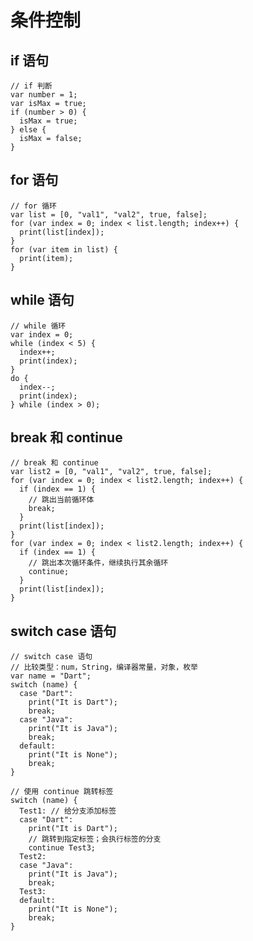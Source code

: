 # 条件控制

## if 语句

    // if 判断
    var number = 1;
    var isMax = true;
    if (number > 0) {
      isMax = true;
    } else {
      isMax = false;
    }

## for 语句

    // for 循环
    var list = [0, "val1", "val2", true, false];
    for (var index = 0; index < list.length; index++) {
      print(list[index]);
    }
    for (var item in list) {
      print(item);
    }

## while 语句

    // while 循环
    var index = 0;
    while (index < 5) {
      index++;
      print(index);
    }
    do {
      index--;
      print(index);
    } while (index > 0);

## break 和 continue

    // break 和 continue
    var list2 = [0, "val1", "val2", true, false];
    for (var index = 0; index < list2.length; index++) {
      if (index == 1) {
        // 跳出当前循环体
        break;
      }
      print(list[index]);
    }
    for (var index = 0; index < list2.length; index++) {
      if (index == 1) {
        // 跳出本次循环条件，继续执行其余循环
        continue;
      }
      print(list[index]);
    }

## switch case 语句

    // switch case 语句
    // 比较类型：num，String，编译器常量，对象，枚举
    var name = "Dart";
    switch (name) {
      case "Dart":
        print("It is Dart");
        break;
      case "Java":
        print("It is Java");
        break;
      default:
        print("It is None");
        break;
    }

    // 使用 continue 跳转标签
    switch (name) {
      Test1: // 给分支添加标签
      case "Dart":
        print("It is Dart");
        // 跳转到指定标签；会执行标签的分支
        continue Test3;
      Test2:
      case "Java":
        print("It is Java");
        break;
      Test3:
      default:
        print("It is None");
        break;
    }
